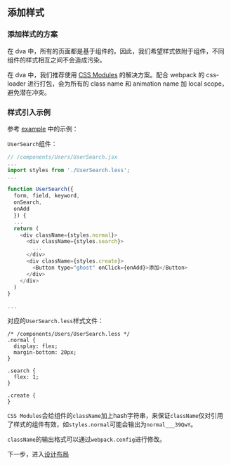 ## 添加样式

### 添加样式的方案

在 dva 中，所有的页面都是基于组件的。因此，我们希望样式依附于组件，不同组件的样式相互之间不会造成污染。

在 dva 中，我们推荐使用 [CSS Modules](https://github.com/css-modules/css-modules) 的解决方案。配合 webpack 的 css-loader 进行打包，会为所有的 class name 和 animation name 加 local scope，避免潜在冲突。

### 样式引入示例

参考 [example](https://github.com/dvajs/dva/tree/master/examples/user-dashboard/src) 中的示例：

`UserSearch`组件：

```js
// /components/Users/UserSearch.jsx
...
import styles from './UserSearch.less';
...

function UserSearch({
  form, field, keyword,
  onSearch,
  onAdd
  }) {
  ...
  return (
    <div className={styles.normal}>
      <div className={styles.search}>
        ...
      </div>
      <div className={styles.create}>
        <Button type="ghost" onClick={onAdd}>添加</Button>
      </div>
    </div>
  )
}

...
```

对应的`UserSearch.less`样式文件：

```less
/* /components/Users/UserSearch.less */
.normal {
  display: flex;
  margin-bottom: 20px;
}

.search {
  flex: 1;
}

.create {
}

```

`CSS Modules`会给组件的`className`加上hash字符串，来保证`className`仅对引用了样式的组件有效，如`styles.normal`可能会输出为`normal___39QwY`。

`className`的输出格式可以通过`webpack.config`进行修改。

下一步，进入[设计布局](./11-设计布局.md)

